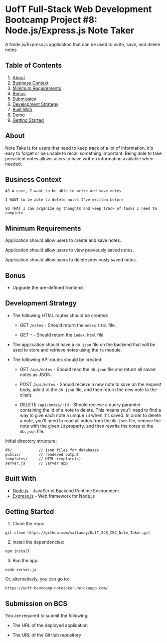 # UofT Full-Stack Web Development Bootcamp Project #8: Node.js/Express.js Note Taker

A Node.js/Express.js application that can be used to write, save, and delete notes

## Table of Contents

1. [About](#about)
1. [Business Context](#business-context)
1. [Minimum Requirements](#minimum-requirements)
1. [Bonus](#bonus)
1. [Submission](#submission)
1. [Development Strategy](#development-strategy)
1. [Built With](#built-with)
1. [Demo](#demo)
1. [Getting Started](#getting-started)

## About

Note Take is for users that need to keep track of a lot of information, it's easy to forget or be unable to recall something important. Being able to take persistent notes allows users to have written information available when needed.

## Business Context

```
AS A user, I want to be able to write and save notes

I WANT to be able to delete notes I've written before

SO THAT I can organize my thoughts and keep track of tasks I need to complete
```

## Minimum Requirements

Application should allow users to create and save notes.

Application should allow users to view previously saved notes.

Application should allow users to delete previously saved notes.

## Bonus

* Upgrade the pre-defined frontend

## Development Strategy

* The following HTML routes should be created:

  * GET `/notes` - Should return the `notes.html` file.

  * GET `*` - Should return the `index.html` file

* The application should have a `db.json` file on the backend that will be used to store and retrieve notes using the `fs` module.

* The following API routes should be created:

  * GET `/api/notes` - Should read the `db.json` file and return all saved notes as JSON.

  * POST `/api/notes` - Should recieve a new note to save on the request body, add it to the `db.json` file, and then return the new note to the client.

  * DELETE `/api/notes/:id` - Should recieve a query paramter containing the id of a note to delete. This means you'll need to find a way to give each note a unique `id` when it's saved. In order to delete a note, you'll need to read all notes from the `db.json` file, remove the note with the given `id` property, and then rewrite the notes to the `db.json` file.

Initial directory structure:

```
db/            // json files for databases
public/        // rendered output
templates/     // HTML template(s)
server.js      // Server app
```

## Built With

- [Node.js](https://nodejs.org/en/) - JavaScript Backend Runtime Environment
- [Express.js](http://expressjs.com/) - Web framework for Node.js 

## Getting Started

1. Clone the repo:
```
git clone https://github.com/saltamay/UofT_SCS_CBC_Note_Taker.git
```

2. Install the dependencies:
```
npm install
```

3. Run the app:
```
node server.js
```

Or, alternatively, you can go to:
```
https://uoft-bootcamp-notetaker.herokuapp.com/
```

## Submission on BCS

You are required to submit the following:

* The URL of the deployed application

* The URL of the GitHub repository

